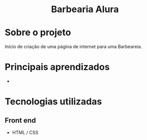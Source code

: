 <h1 align="center">
 Barbearia Alura
</h1>

# Sobre o projeto

Início de criação de uma página de internet para uma Barbeareia.

# Principais aprendizados
* 


# Tecnologias utilizadas

## Front end
- HTML / CSS